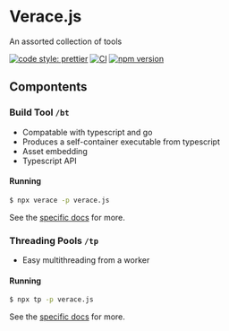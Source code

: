 # Verace.js

An assorted collection of tools

[![code style: prettier](https://img.shields.io/badge/code_style-prettier-ff69b4.svg?style=flat-square)](https://github.com/prettier/prettier)
[![CI](https://github.com/lspaccatrosi16/verace.js/actions/workflows/test.yml/badge.svg)](https://github.com/lspaccatrosi16/verace.js/actions/workflows/test.yml)
[![npm version](https://badge.fury.io/js/verace.js.svg)](https://badge.fury.io/js/verace.js)

## Compontents

### Build Tool `/bt`

-   Compatable with typescript and go
-   Produces a self-container executable from typescript
-   Asset embedding
-   Typescript API

#### Running

```bash
$ npx verace -p verace.js
```

See the [specific docs](/docs/BUILD_TOOL.md) for more.

### Threading Pools `/tp`

-   Easy multithreading from a worker

#### Running

```bash
$ npx tp -p verace.js
```

See the [specific docs](/docs/THREADING_POOLS.md) for more.
